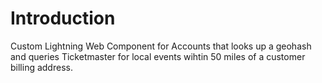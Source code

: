 # Introduction

Custom Lightning Web Component for Accounts that looks up a geohash and queries Ticketmaster for local events wihtin 50 miles of a customer billing address. 


